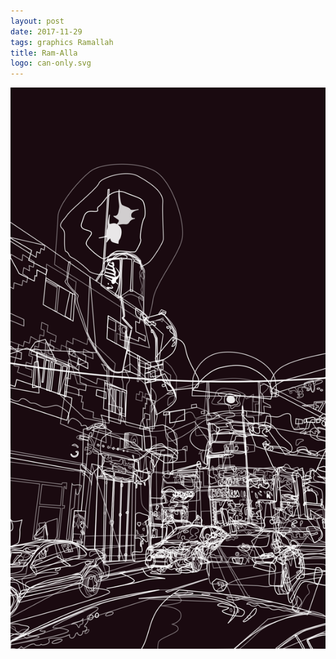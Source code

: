 ```yaml
---
layout: post
date: 2017-11-29
tags: graphics Ramallah
title: Ram-Alla
logo: can-only.svg
---
```


<img alt="Busy Ramallah corner at night" src="/assets/img/ramallah-can-experimental.svg" class="img-inline-full">
